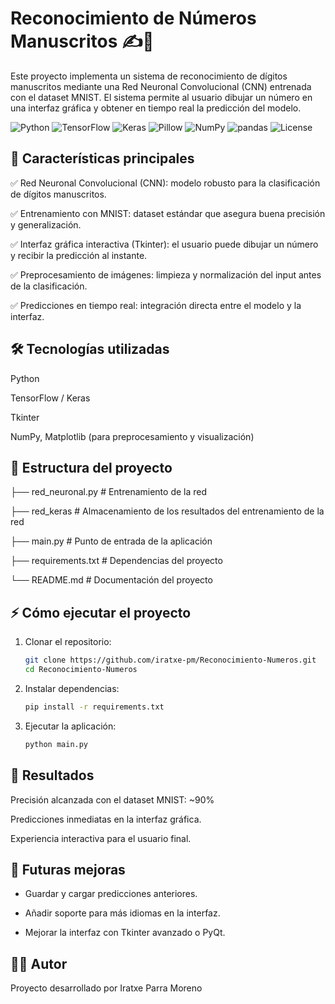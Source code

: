 # Reconocimiento de Números Manuscritos ✍️🔢

Este proyecto implementa un sistema de reconocimiento de dígitos manuscritos mediante una Red Neuronal Convolucional (CNN) entrenada con el dataset MNIST.
El sistema permite al usuario dibujar un número en una interfaz gráfica y obtener en tiempo real la predicción del modelo.

![Python](https://img.shields.io/badge/Python-3.8%2B-blue)
![TensorFlow](https://img.shields.io/badge/TensorFlow-2.x-orange)
![Keras](https://img.shields.io/badge/Keras-red)
![Pillow](https://img.shields.io/badge/Pillow-✓-brightgreen)
![NumPy](https://img.shields.io/badge/NumPy-✓-blue)
![pandas](https://img.shields.io/badge/pandas-✓-lightblue)
![License](https://img.shields.io/badge/license-MIT-green)


## 🚀 Características principales

✅ Red Neuronal Convolucional (CNN): modelo robusto para la clasificación de dígitos manuscritos.

✅ Entrenamiento con MNIST: dataset estándar que asegura buena precisión y generalización.

✅ Interfaz gráfica interactiva (Tkinter): el usuario puede dibujar un número y recibir la predicción al instante.

✅ Preprocesamiento de imágenes: limpieza y normalización del input antes de la clasificación.

✅ Predicciones en tiempo real: integración directa entre el modelo y la interfaz.

## 🛠️ Tecnologías utilizadas

Python

TensorFlow / Keras

Tkinter

NumPy, Matplotlib (para preprocesamiento y visualización)

## 📂 Estructura del proyecto
├── red_neuronal.py        # Entrenamiento de la red

├── red_keras              # Almacenamiento de los resultados del entrenamiento de la red

├── main.py                # Punto de entrada de la aplicación

├── requirements.txt       # Dependencias del proyecto

└── README.md              # Documentación del proyecto

## ⚡ Cómo ejecutar el proyecto

1. Clonar el repositorio:
   ```bash
   git clone https://github.com/iratxe-pm/Reconocimiento-Numeros.git
   cd Reconocimiento-Numeros


2. Instalar dependencias:
   ```bash
   pip install -r requirements.txt


3. Ejecutar la aplicación:
   ```bash
   python main.py


## 🎯 Resultados

Precisión alcanzada con el dataset MNIST: ~90%

Predicciones inmediatas en la interfaz gráfica.

Experiencia interactiva para el usuario final.

## 📌 Futuras mejoras

 - Guardar y cargar predicciones anteriores.

 - Añadir soporte para más idiomas en la interfaz.

 - Mejorar la interfaz con Tkinter avanzado o PyQt.

## 👩‍💻 Autor

Proyecto desarrollado por Iratxe Parra Moreno
